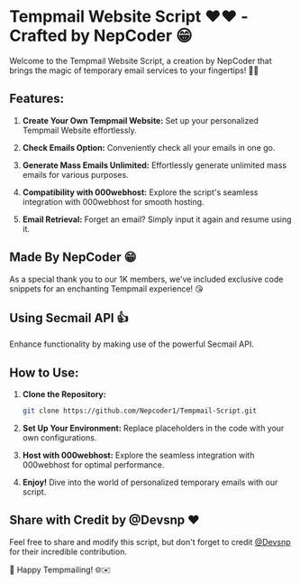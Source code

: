 # Tempmail Website Script ❤️❤️ - Crafted by NepCoder 😁

Welcome to the Tempmail Website Script, a creation by NepCoder that brings the magic of temporary email services to your fingertips! 📧✨

## Features:

1. **Create Your Own Tempmail Website:**
   Set up your personalized Tempmail Website effortlessly.

2. **Check Emails Option:**
   Conveniently check all your emails in one go.

3. **Generate Mass Emails Unlimited:**
   Effortlessly generate unlimited mass emails for various purposes.

4. **Compatibility with 000webhost:**
   Explore the script's seamless integration with 000webhost for smooth hosting.

5. **Email Retrieval:**
   Forget an email? Simply input it again and resume using it.

## Made By NepCoder 😁

As a special thank you to our 1K members, we've included exclusive code snippets for an enchanting Tempmail experience! 😘

## Using Secmail API 👍

Enhance functionality by making use of the powerful Secmail API.

## How to Use:

1. **Clone the Repository:**
   ```bash
   git clone https://github.com/Nepcoder1/Tempmail-Script.git
   ```

2. **Set Up Your Environment:**
   Replace placeholders in the code with your own configurations.

3. **Host with 000webhost:**
   Explore the seamless integration with 000webhost for optimal performance.

4. **Enjoy!**
   Dive into the world of personalized temporary emails with our script.

## Share with Credit by @Devsnp ❤️

Feel free to share and modify this script, but don't forget to credit [@Devsnp](https://t.me/Devsnp) for their incredible contribution.

🌟 Happy Tempmailing! 🌐✉️
